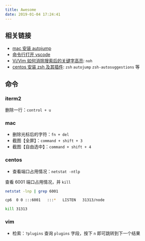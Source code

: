 ```yaml
---
title: Awesome
date: 2019-01-04 17:24:41
---
```


## 相关链接

- [mac 安装 autojump](https://segmentfault.com/a/1190000011277135)
- [命令行打开 vscode](https://blog.csdn.net/h774140913/article/details/84650273)
- [Vi/Vim 如何消除搜索后的关键字高亮](https://zhidao.baidu.com/question/1574869395955046300.html): `noh`
- [centos 安装 zsh 及其插件](https://iluoy.com/articles/133): `zsh` `autojump` `zsh-autosuggestions` 等

## 命令

### iterm2

删除一行：`control + u`

### mac

- 删除光标后的字符：`fn + del`
- 截图【全屏】：`command + shift + 3`
- 截图【自由选中】：`command + shift + 4`

### centos

- 查看端口占用情况：`netstat -ntlp`

查看 6001 端口占用情况，并 `kill`

```bash
netstat -lnp | grep 6001

cp6  0 0 :::6001   :::*   LISTEN   31313/node

kill 31313
```

### vim

- 检索：`?plugins` 查询 `plugins` 字段，按下 `n` 即可跳转到下一个结果
